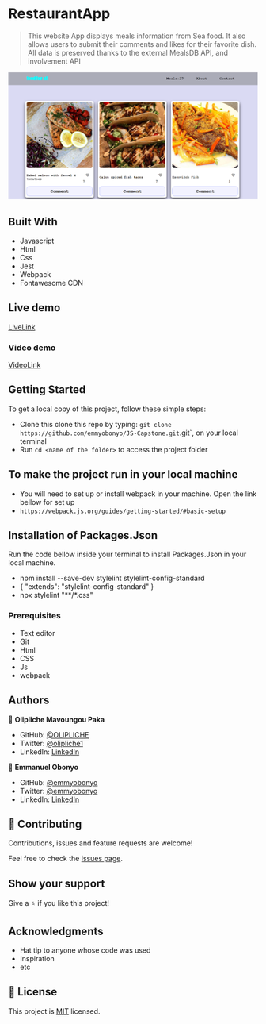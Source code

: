 # RestaurantApp

> This website App displays meals information from Sea food. It also allows users to submit their comments and likes for their favorite dish. All data is preserved thanks to the external MealsDB API, and involvement API

![Desktop-Images](./images/restoApp.png)
## Built With
- Javascript
- Html
- Css
- Jest
- Webpack
- Fontawesome CDN

## Live demo
[LiveLink](https://olipliche.github.io/JS-Capstone/dist/)

### Video demo
[VideoLink](https://www.loom.com/share/47d74ed9c139450bbdba457a1cbf00d0)

## Getting Started
To get a local copy of this project, follow these simple steps:
- Clone this clone this repo by typing: `git clone https://github.com/emmyobonyo/JS-Capstone.git`.git`, on your local terminal
- Run `cd <name of the folder>` to access the project folder

## To make the project run in your local machine
- You will need to set up or install webpack in your machine. Open the link bellow for set up
- `https://webpack.js.org/guides/getting-started/#basic-setup`

## Installation of Packages.Json
 Run the code bellow inside your terminal to install Packages.Json in your local machine.
- npm install --save-dev stylelint stylelint-config-standard
- {
  "extends": "stylelint-config-standard"
}
- npx stylelint "**/*.css"


### Prerequisites
- Text editor
- Git
- Html
- CSS
- Js
- webpack

## Authors

👤 **Olipliche Mavoungou Paka**  
- GitHub: [@OLIPLICHE](https://github.com/OLIPLICHE)
- Twitter: [@olipliche1](https://twitter.com/paka)
- LinkedIn: [LinkedIn](https://www.linkedin.com/in/olipliche-paka-mavoungou/)


👤 **Emmanuel Obonyo**
- GitHub: [@emmyobonyo](https://github.com/emmyobonyo)
- Twitter: [@emmyobonyo](https://twitter.com/emmyobonyo)
- LinkedIn: [LinkedIn](https://www.linkedin.com/in/emmanuel-obonyo-3728a2200/)

## 🤝 Contributing

Contributions, issues and feature requests are welcome!

Feel free to check the [issues page]().

## Show your support

Give a ⭐️ if you like this project!

## Acknowledgments

- Hat tip to anyone whose code was used
- Inspiration
- etc

## 📝 License

This project is [MIT](./MIT.md) licensed.
